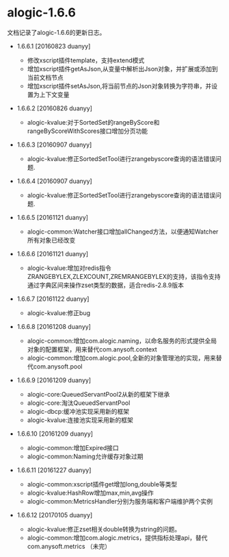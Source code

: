 alogic-1.6.6
============

文档记录了alogic-1.6.6的更新日志。

- 1.6.6.1 [20160823 duanyy]
	 - 修改xscript插件template，支持extend模式
	 - 增加xscript插件getAsJson,从变量中解析出Json对象，并扩展或添加到当前文档节点
	 - 增加xscript插件setAsJson,将当前节点的Json对象转换为字符串，并设置为上下文变量
	 
- 1.6.6.2 [20160826 duanyy] 
 	 - alogic-kvalue:对于SortedSet的rangeByScore和rangeByScoreWithScores接口增加分页功能

- 1.6.6.3 [20160907 duanyy] 
	 - alogic-kvalue:修正SortedSetTool进行zrangebyscore查询的语法错误问题.
	 
- 1.6.6.4 [20160907 duanyy] 
	 - alogic-kvalue:修正SortedSetTool进行zrangebyscore查询的语法错误问题.	 
	 
- 1.6.6.5 [20161121 duanyy] 
	- alogic-common:Watcher接口增加allChanged方法，以便通知Watcher所有对象已经改变
	
- 1.6.6.6 [20161121 duanyy]
	- alogic-kvalue:增加对redis指令ZRANGEBYLEX,ZLEXCOUNT,ZREMRANGEBYLEX的支持，该指令支持通过字典区间来操作zset类型的数据，适合redis-2.8.9版本
	
- 1.6.6.7 [20161122 duanyy]
	- alogic-kvalue:修正bug
	
- 1.6.6.8 [20161208 duanyy]
	- alogic-common:增加com.alogic.naming，以命名服务的形式提供全局对象的配置框架，用来替代com.anysoft.context
	- alogic-common:增加com.alogic.pool,全新的对象管理池的实现，用来替代com.anysoft.pool
	
- 1.6.6.9 [20161209 duanyy]
	- alogic-core:QueuedServantPool2从新的框架下继承
	- alogic-core:淘汰QueuedServantPool
	- alogic-dbcp:缓冲池实现采用新的框架
	- alogic-kvalue:连接池实现采用新的框架
	
- 1.6.6.10 [20161209 duanyy]
	- alogic-common:增加Expired接口
	- alogic-common:Naming允许缓存对象过期
	
- 1.6.6.11 [20161227 duanyy]
	- alogic-common:xscript插件get增加long,double等类型
	- alogic-kvalue:HashRow增加max,min,avg操作
	- alogic-common:MetricsHandler分别为服务端和客户端维护两个实例

- 1.6.6.12 [20170105 duanyy]
	- alogic-kvalue:修正zset相关double转换为string的问题。
	- alogic-common:增加com.alogic.metrics，提供指标处理api，替代com.anysoft.metrics （未完）
	